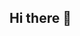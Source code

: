 ## Hi there 👋

<!--
**guiaoyagui/guiaoyagui** is a ✨ _special_ ✨ repository because its `README.md` (this file) appears on your GitHub profile.

Here are some ideas to get you started:
-👋 Oi! Eu sou o Guilherme, mas pode me chamar de Gui.
-🎓 Estudante de Ciência da Computação | Uberlândia - MG
-📖 HTML, CSS, Javascript, Node, React, PostgreSQL, Web3 e DApps
-🌎 Apaixonado por tecnologia
-📚 Atualmente aprendendo inglês e explorando o mundo da programação
-🚀 Em busca de oportunidades para crescer como desenvolvedor!
